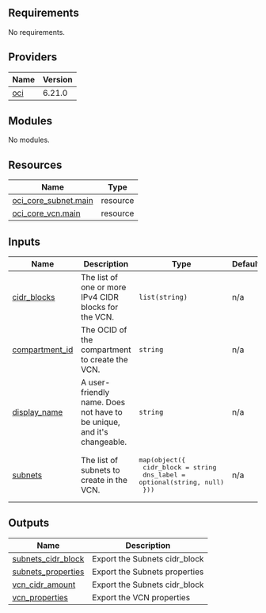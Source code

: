 ## Requirements

No requirements.

## Providers

| Name | Version |
|------|---------|
| <a name="provider_oci"></a> [oci](#provider\_oci) | 6.21.0 |

## Modules

No modules.

## Resources

| Name | Type |
|------|------|
| [oci_core_subnet.main](https://registry.terraform.io/providers/hashicorp/oci/latest/docs/resources/core_subnet) | resource |
| [oci_core_vcn.main](https://registry.terraform.io/providers/hashicorp/oci/latest/docs/resources/core_vcn) | resource |

## Inputs

| Name | Description | Type | Default | Required |
|------|-------------|------|---------|:--------:|
| <a name="input_cidr_blocks"></a> [cidr\_blocks](#input\_cidr\_blocks) | The list of one or more IPv4 CIDR blocks for the VCN. | `list(string)` | n/a | yes |
| <a name="input_compartment_id"></a> [compartment\_id](#input\_compartment\_id) | The OCID of the compartment to create the VCN. | `string` | n/a | yes |
| <a name="input_display_name"></a> [display\_name](#input\_display\_name) | A user-friendly name. Does not have to be unique, and it's changeable. | `string` | n/a | yes |
| <a name="input_subnets"></a> [subnets](#input\_subnets) | The list of subnets to create in the VCN. | <pre>map(object({<br>    cidr_block = string<br>    dns_label  = optional(string, null)<br>  }))</pre> | n/a | yes |

## Outputs

| Name | Description |
|------|-------------|
| <a name="output_subnets_cidr_block"></a> [subnets\_cidr\_block](#output\_subnets\_cidr\_block) | Export the Subnets cidr\_block |
| <a name="output_subnets_properties"></a> [subnets\_properties](#output\_subnets\_properties) | Export the Subnets properties |
| <a name="output_vcn_cidr_amount"></a> [vcn\_cidr\_amount](#output\_vcn\_cidr\_amount) | Export the Subnets cidr\_block |
| <a name="output_vcn_properties"></a> [vcn\_properties](#output\_vcn\_properties) | Export the VCN properties |
